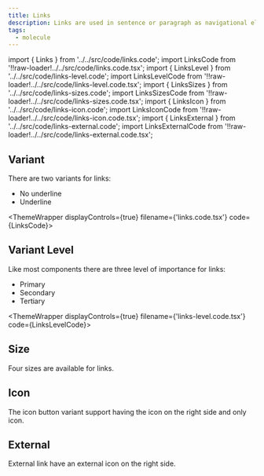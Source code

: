```yaml
---
title: Links
description: Links are used in sentence or paragraph as navigational elements.
tags:
  - molecule
---
```


<!-- CODE IMPORTS -->

<!-- prettier-ignore -->
import { Links } from '../../src/code/links.code'; 
import LinksCode from '!!raw-loader!../../src/code/links.code.tsx';
import { LinksLevel } from '../../src/code/links-level.code'; 
import LinksLevelCode from '!!raw-loader!../../src/code/links-level.code.tsx';
import { LinksSizes } from '../../src/code/links-sizes.code'; 
import LinksSizesCode from '!!raw-loader!../../src/code/links-sizes.code.tsx';
import { LinksIcon } from '../../src/code/links-icon.code'; 
import LinksIconCode from '!!raw-loader!../../src/code/links-icon.code.tsx';
import { LinksExternal } from '../../src/code/links-external.code'; 
import LinksExternalCode from '!!raw-loader!../../src/code/links-external.code.tsx';

<!-- END CODE IMPORTS -->

<DocHeader props={props}/>

## Variant

There are two variants for links:

- No underline
- Underline

<!-- prettier-ignore -->
<ThemeWrapper 
  displayControls={true} 
  filename={'links.code.tsx'} 
  code={LinksCode}>
  <Links />
</ThemeWrapper>

## Variant Level

Like most components there are three level of importance for links:

- Primary
- Secondary
- Tertiary

<!-- prettier-ignore -->
<ThemeWrapper 
  displayControls={true} 
  filename={'links-level.code.tsx'} 
  code={LinksLevelCode}>
  <LinksLevel />
</ThemeWrapper>

## Size

Four sizes are available for links.

<ThemeWrapper displayControls={true} code={LinksSizesCode}>
  <LinksSizes />
</ThemeWrapper>

## Icon

The icon button variant support having the icon on the right side and only icon.

<ThemeWrapper displayControls={true} code={LinksIconCode}>
  <LinksIcon />
</ThemeWrapper>

## External

External link have an external icon on the right side.

<ThemeWrapper displayControls={true} code={LinksExternalCode}>
  <LinksExternal />
</ThemeWrapper>
